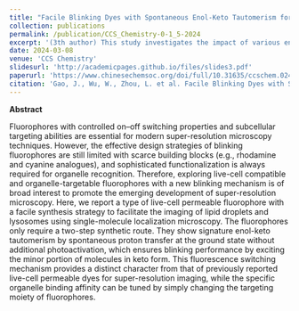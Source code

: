 ```yaml
---
title: "Facile Blinking Dyes with Spontaneous Enol-Keto Tautomerism for Super-Resolution Imaging of Subcellular Targets"
collection: publications
permalink: /publication/CCS_Chemistry-0-1_5-2024
excerpt: '(3th author) This study investigates the impact of various environmental factors on plant growth. By analyzing data from multiple experiments, researchers found that light intensity, soil quality, and water availability significantly influence plant development. The findings suggest that optimizing these factors can enhance agricultural productivity and sustainability.'
date: 2024-03-08
venue: 'CCS Chemistry'
slidesurl: 'http://academicpages.github.io/files/slides3.pdf'
paperurl: 'https://www.chinesechemsoc.org/doi/full/10.31635/ccschem.024.202303818'
citation: 'Gao, J., Wu, W., Zhou, L. et al. Facile Blinking Dyes with Spontaneous Enol-Keto Tautomerism for Super-Resolution Imaging of Subcellular Targets. CCS Chemistry 0, 1-5 (2024). https://doi.org/10.31635/ccschem.024.202303818'
---
```


**Abstract**

Fluorophores with controlled on–off switching properties and subcellular targeting abilities are essential for modern super-resolution microscopy techniques. However, the effective design strategies of blinking fluorophores are still limited with scarce building blocks (e.g., rhodamine and cyanine analogues), and sophisticated functionalization is always required for organelle recognition. Therefore, exploring live-cell compatible and organelle-targetable fluorophores with a new blinking mechanism is of broad interest to promote the emerging development of super-resolution microscopy. Here, we report a type of live-cell permeable fluorophore with a facile synthesis strategy to facilitate the imaging of lipid droplets and lysosomes using single-molecule localization microscopy. The fluorophores only require a two-step synthetic route. They show signature enol-keto tautomerism by spontaneous proton transfer at the ground state without additional photoactivation, which ensures blinking performance by exciting the minor portion of molecules in keto form. This fluorescence switching mechanism provides a distinct character from that of previously reported live-cell permeable dyes for super-resolution imaging, while the specific organelle binding affinity can be tuned by simply changing the targeting moiety of fluorophores.
